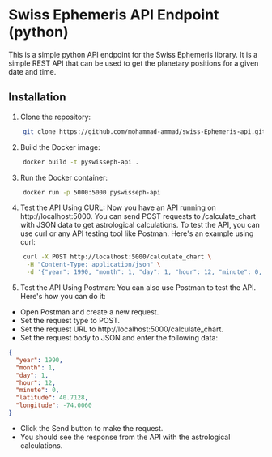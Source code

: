 # Swiss Ephemeris API Endpoint (python)

This is a simple python API endpoint for the Swiss Ephemeris library. It is a simple REST API that can be used to get the planetary positions for a given date and time.

## Installation

1. Clone the repository:

```bash
    git clone https://github.com/mohammad-ammad/swiss-Ephemeris-api.git
```

2. Build the Docker image:

```bash
    docker build -t pyswisseph-api .
```

3. Run the Docker container:

```bash
    docker run -p 5000:5000 pyswisseph-api
```

4. Test the API Using CURL:
   Now you have an API running on http://localhost:5000. You can send POST requests to /calculate_chart with JSON data to get astrological calculations.
   To test the API, you can use curl or any API testing tool like Postman. Here's an example using curl:

```bash
    curl -X POST http://localhost:5000/calculate_chart \
     -H "Content-Type: application/json" \
     -d '{"year": 1990, "month": 1, "day": 1, "hour": 12, "minute": 0, "latitude": 40.7128, "longitude": -74.0060}'
```

5. Test the API Using Postman:
   You can also use Postman to test the API. Here's how you can do it:

- Open Postman and create a new request.
- Set the request type to POST.
- Set the request URL to http://localhost:5000/calculate_chart.
- Set the request body to JSON and enter the following data:

```json
{
  "year": 1990,
  "month": 1,
  "day": 1,
  "hour": 12,
  "minute": 0,
  "latitude": 40.7128,
  "longitude": -74.0060
}
``` 

- Click the Send button to make the request.
- You should see the response from the API with the astrological calculations.


